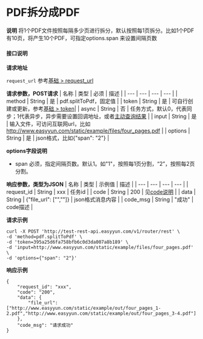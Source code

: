 # PDF拆分成PDF


**说明**
将1个PDF文件按照每隔多少页进行拆分，默认按照每1页拆分。比如1个PDF有10页，将产生10个PDF，可指定options.span 来设置间隔页数


#### 接口说明

**请求地址**

`request_url` 参考[基础 > request_url](/api/base.html#request-url)

**请求参数，POST请求**
| 名称 | 类型 | 必须 | 描述 |
| --- | --- | --- | --- |
| method | String | 是 | pdf.splitToPdf，固定值 |
| token | String | 是 | 可自行创建或更新，参考[基础 > token](/api/base.html#token)|
| async | String | 否 | 任务方式，默认0，代表同步；1代表异步，异步需要设置回调地址，或者[主动查询结果](/api/pdf.task-result.html) |
| input | String | 是 | 输入文件，可访问互联网url，比如 http://www.easyyun.com/static/example/files/four_pages.pdf |
| options | String | 是 | json格式，比如{"span": "2"} |

**options字段说明**

- span 必须，指定间隔页数。默认1。如"1"，按照每1页分割，“2”，按照每2页分割。



**响应参数，类型为JSON**
| 名称 | 类型 | 示例值 | 描述 |
| --- | --- | --- | --- |
| request_id | String | xxx | 任务id |
| code | String | 200 | 见[code说明](/api/code.html) |
| data | String | {"file_url": ["",""]} | json格式消息内容 |
| code_msg | String | "成功" | code描述 |

**请求示例**
```shell
curl -X POST 'http://test-rest-api.easyyun.com/v1/router/rest' \
-d 'method=pdf.splitToPdf' \
-d 'token=395a25d6fa758bfb6c0d3da007a8b189' \
-d 'input=http://www.easyyun.com/static/example/files/four_pages.pdf' \
-d 'options={"span": "2"}'
```

**响应示例**
```shell
{
	"request_id": "xxx",
	"code": "200",
	"data": {
		"file_url": ["http://www.easyyun.com/static/example/out/four_pages_1-2.pdf","http://www.easyyun.com/static/example/out/four_pages_3-4.pdf"]
	},
	"code_msg": "请求成功"
}
```
